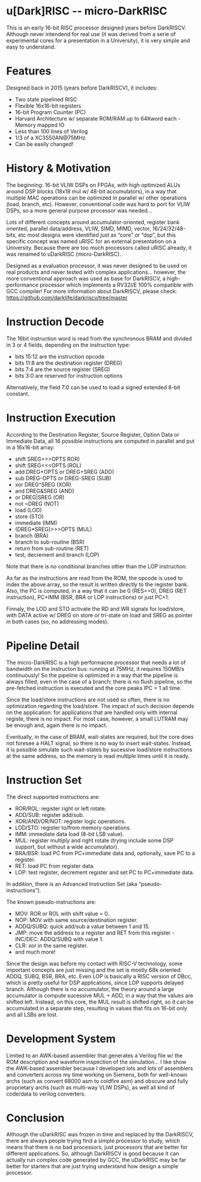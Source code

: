 # u[Dark]RISC -- micro-DarkRISC

This is an early 16-bit RISC processor designed years before DarkRISCV. Although never intendend for real use (it was derived from a serie of experimental cores for a presentation in a University), it is very simple and easy to understand.

# Features

Designed back in 2015 (years before DarkRISCV), it includes:

- Two state pipelined RISC
- Flexible 16x16-bit registers
- 16-bit Program Counter (PC)
- Harvard Architecture w/ separate ROM/RAM up to 64Kword each - Memory mapped IO
- Less than 100 lines of Verilog
- 1/3 of a XC3S50AN@75MHz
- Can be easily changed!

# History & Motivation

The beginning: 16-bit VLIW DSPs on FPGAs, with high optimized ALUs around DSP blocks (18x18 mul w/ 48-bit accumulators), in a way that multiple MAC operations can be optimized in parallel w/ other operations (load, branch, etc). However, conventional code was hard to port for VLIW DSPs, so a more general purpose processor was needed...

Lots of different concepts around accumulator-oriented, register bank oriented, parallel data/address, VLIW, SIMD, MIMD, vector, 16/24/32/48-bits, etc most designs were identified just as “core” or “dsp”, but this specific concept was named uRISC for an external presentation on a University. Because there are too much processors called uRISC already, it was renamed to uDarkRISC (micro-DarkRISC).

Designed as a evaluation processor, it was never designed to be used on real products and never tested with complex applications... however, the more conventional approach was used as base for DarkRISCV, a high-performance processor which implements a RV32I/E 100% compatible with GCC compiler! For more information about DarkRISCV, please check: https://github.com/darklife/darkriscv/tree/master

# Instruction Decode

The 16bit instruction word is read from the synchronous BRAM and divided in 3 or 4 fields, depending on the instruction type:

- bits 15:12 are the instruction opcode
- bits 11:8 are the destination register (DREG)
- bits 7:4 are the source register (SREG)
- bits 3:0 are reserved for instruction options

Alternatively, the field 7:0 can be used to load a signed extended 8-bit constant.

# Instruction Execution

According to the Destination Register, Source Register, Option Data or Immediate Data, all 16 possible instructions are computed in parallel and put in a 16x16-bit array:

- shift SREG>>>OPTS ROR)
- shift SREG<<<OPTS (ROL)
- add DREG+OPTS or DREG+SREG (ADD)
- sub DREG-OPTS or DREG-SREG (SUB)
- xor DREG^SREG (XOR)
- and DREG&SREG (AND)
- or DREG|SREG (OR)
- not ~DREG (NOT)
- load (LOD) 
- store (STO)
- immediate (IMM)
- (DREG*SREG)>>>OPTS (MUL)
- branch (BRA)
- branch to sub-routine (BSR)
- return from sub-routine (RET)
- test, decrement and branch (LOP)

Note that there is no conditional branches other than the LOP instruction.

As far as the instructions are read from the ROM, the opcode is used to index the above array, so the result is written directly to the register bank. Also, the PC is computed, in a way that it can be 0 (RES==0), DREG (RET instruction), PC+IMM (BSR, BRA or LOP instructions) or just PC+1.

Finnaly, the LOD and STO activate the RD and WR signals for load/store, with DATA active w/ DREG on store or tri-state on load and SREG as pointer in both cases (so, no addressing modes).

# Pipeline Detail

The micro-DarkRISC is a high performacne processor that needs a lot of bandwidth on the instructon bus: running at 75MHz, it requires 150MB/s continuously! So the pipeline is optimized in a way that the pipeline is always filled, even in the case of a branch: there is no flush pipeline, so the pre-fetched instruction is executed and the core peaks IPC = 1 all time.

Since the load/store instructions are not used so often, there is no optimization regarding the load/store. The impact of such decision depends on the application: for applications that are handled only with internal registe, there is no impact. For most case, however, a small LUTRAM may be enough and, again there is no impact. 

Eventually, in the case of BRAM, wait-states are required, but the core does not foresee a HALT signal, so there is no way to insert wait-states. Instead, it is possible simulate such wait-states by sucessive load/store instructions at the same address, so the memory is read multiple times until it is ready.

# Instruction Set

The direct supported instructions are:

- ROR/ROL: register right or left rotate.
- ADD/SUB: register add/sub.
- XOR/AND/OR/NOT: register logic operations.
- LOD/STO: register to/from memory operations.
- IMM: immediate data load (8-bit LSB value).
- MUL: register multiply and right rotate (trying include some DSP support, but without a wide accumulator).
- BRA/BSR: load PC from PC+immediate data and, optionally, save PC to a register.
- RET: load PC from register data.
- LOP: test register, decrement register and set PC to PC+immediate data.

In addition, there is an Advanced Instruction Set (aka “pseudo-instructions”). 

The known pseudo-instructions are:

- MOV: ROR or ROL with shift value = 0.
- NOP: MOV with same source/destination register.
- ADDQ/SUBQ: quick add/sub a value between 1 and 15.
- JMP: move the address to a register and RET from this register - INC/DEC: ADDQ/SUBQ with value 1.
- CLR: xor in the same register.
- and much more! 

Since the design was before my contact with RISC-V technology, some important concepts are just missing and the set is mostly 68k oriented: ADDQ, SUBQ, BSR, BRA, etc. Even LOP is basically a RISC version of DBcc, which is pretty useful for DSP applications, since LOP supports delayed branch. Although there is no accumulator, the theory around a large accumulator is compute sucessive MUL + ADD, in a way that the values are shifted left. Instead, on this core, the MUL result is shifted right, so it can be accumulated in a separate step, resulting in values that fits on 16-bit only and all LSBs are lost.

# Development System

Limited to an AWK-based assembler that generates a Verilog file w/ the ROM description and waveform inspection of the simulation... I like show the AWK-based assembler because I developed lots and lots of assemblers and converters across my time working on Siemens, both for well-known archs (such as convert 68000 asm to coldfire asm) and obscure and fully proprietary archs (such as multi-way VLIW DSPs), as well all kind of code/data to verilog converters.

# Conclusion

Although the uDarkRISC was frozen in time and replaced by the DarkRISCV, there are always people trying find a simple processor to study, which means that there is no bad processors, just processors that are better for different applications. So, although DarkRISCV is good because it can actually run complex code generated by GCC, the uDarkRISC may be far better for starters that are just trying understand how design a simple processor.
